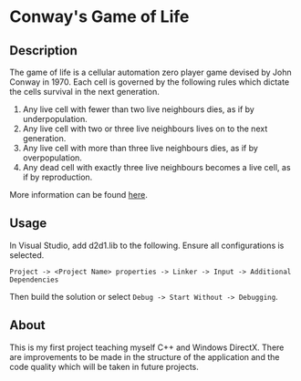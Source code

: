 # Conway's Game of Life

## Description

The game of life is a cellular automation zero player game devised by John Conway in 1970.
Each cell is governed by the following rules which dictate the cells survival in the next 
generation.

1. Any live cell with fewer than two live neighbours dies, as if by underpopulation.
2. Any live cell with two or three live neighbours lives on to the next generation.
3. Any live cell with more than three live neighbours dies, as if by overpopulation.
4. Any dead cell with exactly three live neighbours becomes a live cell, as if by reproduction.

More information can be found [here](https://en.wikipedia.org/wiki/Conway%27s_Game_of_Life).

## Usage

In Visual Studio, add d2d1.lib to the following. Ensure all configurations is selected.

```
Project -> <Project Name> properties -> Linker -> Input -> Additional Dependencies
```

Then build the solution or select `Debug -> Start Without -> Debugging`.

## About

This is my first project teaching myself C++ and Windows DirectX. There are improvements to be 
made in the structure of the application and the code quality which will be taken in future projects.